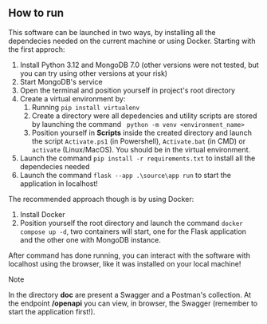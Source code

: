## How to run

This software can be launched in two ways, by installing all the dependecies needed on the current machine or using Docker. Starting with the first approch:

1. Install Python 3.12 and MongoDB 7.0 (other versions were not tested, but you can try using other versions at your risk)
2. Start MongoDB's service
3. Open the terminal and position yourself in project's root directory
4. Create a virtual environment by:
    1. Running ```pip install virtualenv```
    2. Create a directory were all depedencies and utility scripts are stored by launching the command ``` python -m venv <environment_name>```
    3. Position yourself in **Scripts** inside the created directory and launch the script ```Activate.ps1``` (in Powershell), ```Activate.bat``` (in CMD) or ```activate``` (Linux/MacOS). You should be in the virtual environment.
5. Launch the command  ```pip install -r requirements.txt``` to install all the dependecies needed
6. Launch the command ```flask --app .\source\app run``` to start the application in localhost!

The recommended approach though is by using Docker:

1. Install Docker
2. Position yourself the root directory and launch the command ```docker compose up -d```, two containers will start, one for the Flask application and the other one with MongoDB instance. 

After command has done running, you can interact with the software with localhost using the browser, like it was installed on your local machine!

> [!NOTE] 
> In the directory **doc** are present a Swagger and a Postman's collection.
> At the endpoint **/openapi** you can view, in browser, the Swagger (remember to start
> the application first!).